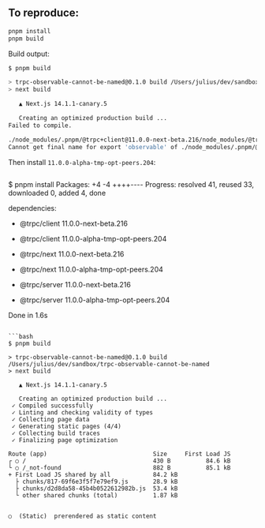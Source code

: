 ## To reproduce:

```bash
pnpm install
pnpm build
```

Build output:

```bash
$ pnpm build

> trpc-observable-cannot-be-named@0.1.0 build /Users/julius/dev/sandbox/trpc-observable-cannot-be-named
> next build

   ▲ Next.js 14.1.1-canary.5

   Creating an optimized production build ...
Failed to compile.

./node_modules/.pnpm/@trpc+client@11.0.0-next-beta.216/node_modules/@trpc/client/dist/index.mjs + 19 modules
Cannot get final name for export 'observable' of ./node_modules/.pnpm/@trpc+core@11.0.0-next-beta.216/node_modules/@trpc/core/dist/observable/index.mjs
```

Then install `11.0.0-alpha-tmp-opt-peers.204`:

```bash

```

$ pnpm install
Packages: +4 -4
++++----
Progress: resolved 41, reused 33, downloaded 0, added 4, done

dependencies:

- @trpc/client 11.0.0-next-beta.216

* @trpc/client 11.0.0-alpha-tmp-opt-peers.204

- @trpc/next 11.0.0-next-beta.216

* @trpc/next 11.0.0-alpha-tmp-opt-peers.204

- @trpc/server 11.0.0-next-beta.216

* @trpc/server 11.0.0-alpha-tmp-opt-peers.204

Done in 1.6s

````

```bash
$ pnpm build

> trpc-observable-cannot-be-named@0.1.0 build /Users/julius/dev/sandbox/trpc-observable-cannot-be-named
> next build

   ▲ Next.js 14.1.1-canary.5

   Creating an optimized production build ...
 ✓ Compiled successfully
 ✓ Linting and checking validity of types
 ✓ Collecting page data
 ✓ Generating static pages (4/4)
 ✓ Collecting build traces
 ✓ Finalizing page optimization

Route (app)                              Size     First Load JS
┌ ○ /                                    430 B          84.6 kB
└ ○ /_not-found                          882 B          85.1 kB
+ First Load JS shared by all            84.2 kB
  ├ chunks/817-69f6e3f5f7e79ef9.js       28.9 kB
  ├ chunks/d2d8da58-45b4b0522612982b.js  53.4 kB
  └ other shared chunks (total)          1.87 kB


○  (Static)  prerendered as static content
````
